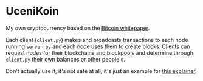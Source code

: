 # UceniKoin

My own cryptocurrency based on the [Bitcoin whitepaper](https://bitcoin.org/bitcoin.pdf).

Each client (`client.py`) makes and broadcasts transactions to each node running `server.py` and each node uses them to create blocks. Clients can request nodes for their blockchains and blockpools and determine through `client.py` their own balances or other people's.

Don't actually use it, it's not safe at all, it's just an example for [this explainer](https://erikucenik.com/articles/ucenikoin).
